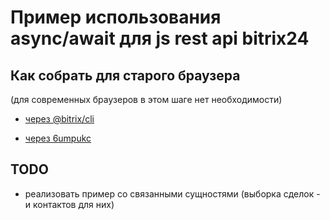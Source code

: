 
# Пример использования async/await для js rest api bitrix24

## Как собрать для старого браузера

(для современных браузеров в этом шаге нет необходимости)

- [через @bitrix/cli](https://zen.yandex.ru/media/id/5b1a58b8eb269500a877dd6c/kak-uspeshno-ustanovit-i-ispolzovat-bitrixcli-cherez-docker-5fccf822702d845a13971788)

- [через 6umpukc](https://zen.yandex.ru/media/id/5b1a58b8eb269500a877dd6c/6umpukc-tuling-dlia-razrabotki-saitov-i-reshenii-na-bitrix-pod-ubuntuwindows-5e2beb50c31e4900b03bcca5)

## TODO

- реализовать пример со связанными сущностями (выборка сделок - и контактов для них)
